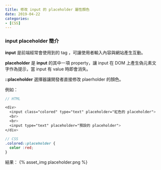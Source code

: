 ```yaml
---
title: 修改 input 的 placeholder 屬性顏色
date: 2019-04-22
categories:
- [CSS]
---
```

### input placeholder 簡介
**input** 是前端經常會使用到的 tag ，可讓使用者輸入內容與網站產生互動。

**placeholder** 是 **input** 的其中一項 property，讓 input 在 DOM 上產生偽元素文字作為提示，當 input 有 value 時即會消失。

**::placeholder** 選擇器讓開發者直接修改 plaerholder 的顏色。

例如：
```SCSS
// HTML

<div>
  <input class="colored" type="text" placeholder="紅色的 placeholder">
  <br>
  <br>
  <input type="text" placeholder="預設的 placeholder">
</div>

// CSS
.colored::placeholder {
  color :red;
}

```

結果：
{% asset_img placeholder.png %}

